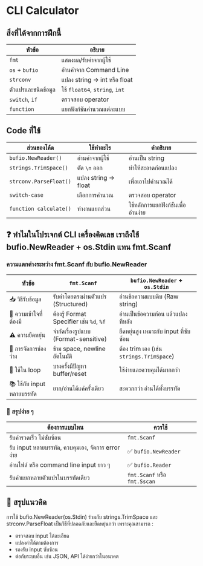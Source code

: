 # CLI Calculator

## สิ่งที่ได้จากการฝึกนี้
| หัวข้อ              | อธิบาย                         |
| ------------------- | ------------------------------ |
| `fmt`               | แสดงผล/รับค่าจากผู้ใช้         |
| `os` + `bufio`      | อ่านค่าจาก Command Line        |
| `strconv`           | แปลง string → int หรือ float   |
| ตัวแปรและชนิดข้อมูล | ใช้ `float64`, `string`, `int` |
| `switch`, `if`      | ตรวจสอบ operator               |
| `function`          | แยกฟังก์ชันคำนวณแต่ละแบบ       |
## Code ที่ใช้
| ส่วนของโค้ด            | ใช้ทำอะไร           | คำอธิบาย                           |
| ---------------------- | ------------------- | ---------------------------------- |
| `bufio.NewReader()`    | อ่านค่าจากผู้ใช้    | อ่านเป็น string                    |
| `strings.TrimSpace()`  | ตัด `\n` ออก        | ทำให้สะอาดก่อนแปลง                 |
| `strconv.ParseFloat()` | แปลง string → float | เพื่อเอาไปคำนวณได้                 |
| `switch-case`          | เลือกการคำนวณ       | ตรวจสอบ operator                   |
| `function calculate()` | ทำงานแยกส่วน        | ใช้หลักการแยกฟังก์ชันเพื่ออ่านง่าย |
## ❓ ทำไมในโปรเจกต์ CLI เครื่องคิดเลข เราถึงใช้ bufio.NewReader + os.Stdin แทน fmt.Scanf
### ความแตกต่างระหว่าง fmt.Scanf กับ bufio.NewReader 
| หัวข้อ                     | `fmt.Scanf`                              | `bufio.NewReader` + `os.Stdin`           |
| -------------------------- | ---------------------------------------- | ---------------------------------------- |
| 📥 วิธีรับข้อมูล           | รับค่าโดยตรงผ่านตัวแปร (Structured)      | อ่านข้อความแบบดิบ (Raw string)           |
| 🧠 ความเข้าใจที่ต้องมี     | ต้องรู้ Format Specifier เช่น `%d`, `%f` | อ่านเป็นข้อความก่อน แล้วแปลงทีหลัง       |
| ⚠️ ความยืดหยุ่น            | จำกัดเรื่องรูปแบบ (Format-sensitive)     | ยืดหยุ่นสูง เหมาะกับ input ที่ซับซ้อน    |
| 🧹 การจัดการช่องว่าง       | ข้าม space, newline อัตโนมัติ            | ต้อง trim เอง (เช่น `strings.TrimSpace`) |
| 🔄 ใช้ใน loop              | บางครั้งมีปัญหา buffer/reset             | ใช้ง่ายและควบคุมได้มากกว่า               |
| 📚 ใช้กับ input หลายบรรทัด | ยาก/อ่านได้แค่ครั้งเดียว                 | สะดวกกว่า อ่านได้ทั้งบรรทัด              |
### 📌 สรุปง่าย ๆ
| ต้องการแบบไหน                                      | ควรใช้                       |
| -------------------------------------------------- | ---------------------------- |
| รับค่ารวดเร็ว ไม่ซับซ้อน                           | `fmt.Scanf`                  |
| รับ input หลายบรรทัด, ควบคุมเอง, จัดการ error ง่าย | ✅ `bufio.NewReader`          |
| อ่านไฟล์ หรือ command line input ยาว ๆ             | ✅ `bufio.Reader`             |
| รับค่าแยกหลายตัวแปรในบรรทัดเดียว                   | `fmt.Scanf` หรือ `fmt.Sscan` |

## 🧠 สรุปแนวคิด
การใช้ bufio.NewReader(os.Stdin) ร่วมกับ strings.TrimSpace และ strconv.ParseFloat เป็นวิธีที่ปลอดภัยและยืดหยุ่นกว่า เพราะคุณสามารถ :
* ตรวจสอบ input ได้ละเอียด
* แปลงค่าได้ตามต้องการ
* รองรับ input ซับซ้อน
* ต่อกับระบบอื่น เช่น JSON, API ได้ง่ายกว่าในอนาคต